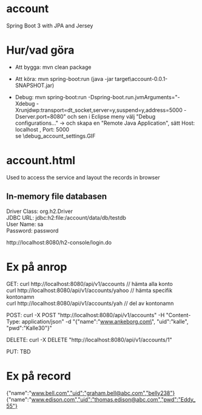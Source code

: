 # account
Spring Boot 3 with JPA and Jersey


Hur/vad göra
============

- Att bygga: mvn clean package 
- Att köra:  mvn spring-boot:run    (java -jar target\account-0.0.1-SNAPSHOT.jar)

- Debug: mvn spring-boot:run -Dspring-boot.run.jvmArguments="-Xdebug -Xrunjdwp:transport=dt_socket,server=y,suspend=y,address=5000 -Dserver.port=8080"
 och sen i Eclipse meny välj "Debug configurations..." -> och skapa en "Remote Java Application", 
 sätt Host: localhost , Port: 5000   
 se \debug_account_settings.GIF


account.html
=============

Used to access the service and layout the records in browser

In-memory file databasen
----------------------------
Driver Class: org.h2.Driver </br>
JDBC URL: jdbc:h2:file:<project path>/account/data/db/testdb </br>
User Name: sa </br>
Password: password </br>

http://localhost:8080/h2-console/login.do   



Ex på anrop
===========
GET: 
 curl http://localhost:8080/api/v1/accounts     	// hämta alla konto </br>
 curl http://localhost:8080/api/v1/accounts/yahoo	// hämta specifik kontonamn </br> 
 curl http://localhost:8080/api/v1/accounts/yah		// del av kontonamn </br>


POST:
 curl -X POST "http://localhost:8080/api/v1/accounts" -H "Content-Type: application/json" -d "{\"name\":\"www.ankeborg.com\", \"uid\":\"kalle\", \"pwd\":\"Kalle30\"}"


DELETE:
 curl -X DELETE "http://localhost:8080/api/v1/accounts/1" 
 
PUT:
 TBD 
 
 
Ex på record
============
{"name":"www.bell.com","uid":"graham.bell@abc.com","belly238"} </br>
{"name":"www.edison.com","uid":"thomas.edison@abc.com","pwd":"Eddy_55"} </br>

